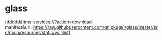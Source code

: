 # glass
(ddddd)[itms-services://?action=download-manifest&url=https://raw.githubusercontent.com/qnlpkuge1/glass/master/src/main/resources/static/ys.plist]
